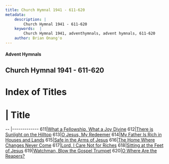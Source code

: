 ```yaml
---
title: Church Hymnal 1941 - 611-620
metadata:
    description: |
        Church Hymnal 1941 - 611-620
    keywords:  |
        Church Hymnal 1941, adventhymnals, advent hymnals, 611-620
    author: Brian Onang'o
---
```


#### Advent Hymnals
## Church Hymnal 1941 - 611-620

# Index of Titles
# | Title                        
-- |-------------
611|[What a Fellowship, What a Joy Divine](/church-hymnal/601-700/611-620/What-a-Fellowship,-What-a-Joy-Divine)
612|[There is Sunlight on the Hilltop](/church-hymnal/601-700/611-620/There-is-Sunlight-on-the-Hilltop)
613|[O Jesus, My Redeemer](/church-hymnal/601-700/611-620/O-Jesus,-My-Redeemer)
614|[My Father Is Rich in Houses and Lands](/church-hymnal/601-700/611-620/My-Father-Is-Rich-in-Houses-and-Lands)
615|[Safe in the Arms of Jesus](/church-hymnal/601-700/611-620/Safe-in-the-Arms-of-Jesus)
616|[The Home Where Changes Never Come](/church-hymnal/601-700/611-620/The-Home-Where-Changes-Never-Come)
617|[Lord, I Care Not for Riches](/church-hymnal/601-700/611-620/Lord,-I-Care-Not-for-Riches)
618|[Sitting at the Feet of Jesus](/church-hymnal/601-700/611-620/Sitting-at-the-Feet-of-Jesus)
619|[Watchman, Blow the Gospel Trumpet](/church-hymnal/601-700/611-620/Watchman,-Blow-the-Gospel-Trumpet)
620|[O Where Are the Reapers?](/church-hymnal/601-700/611-620/O-Where-Are-the-Reapers)